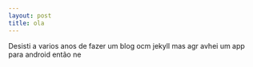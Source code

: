 ```yaml
---
layout: post
title: ola 
---
```

Desisti a varios anos de fazer um blog ocm jekyll mas agr avhei um app para android então ne